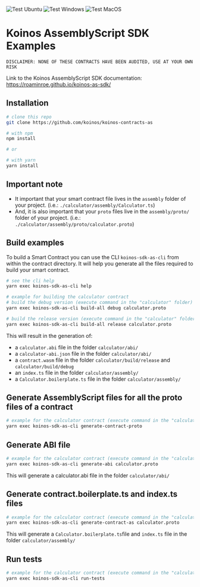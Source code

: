 ![Test Ubuntu](https://github.com/roaminroe/koinos-as-sdk-examples/actions/workflows/test-ubuntu.yml/badge.svg)
![Test Windows](https://github.com/roaminroe/koinos-as-sdk-examples/actions/workflows/test-windows.yml/badge.svg)
![Test MacOS](https://github.com/roaminroe/koinos-as-sdk-examples/actions/workflows/test-macos.yml/badge.svg)


# Koinos AssemblyScript SDK Examples

`DISCLAIMER: NONE OF THESE CONTRACTS HAVE BEEN AUDITED, USE AT YOUR OWN RISK`

Link to the Koinos AssemblyScript SDK documentation: https://roaminroe.github.io/koinos-as-sdk/

## Installation

```sh
# clone this repo
git clone https://github.com/koinos/koinos-contracts-as

# with npm
npm install

# or

# with yarn
yarn install
```

## Important note
- It important that your smart contract file lives in the `assembly` folder of your project. (i.e.: `./calculator/assembly/Calculator.ts`)
- And, it is also important that your `proto` files live in the `assembly/proto/` folder of your project. (i.e.: `./calculator/assembly/proto/calculator.proto`)

## Build examples
To build a Smart Contract you can use the CLI `koinos-sdk-as-cli` from within the contract directory. It will help you generate all the files required to build your smart contract.

```sh
# see the cli help
yarn exec koinos-sdk-as-cli help
```

```sh
# example for building the calculator contract
# build the debug version (execute command in the "calculator" folder)
yarn exec koinos-sdk-as-cli build-all debug calculator.proto

# build the release version (execute command in the "calculator" folder)
yarn exec koinos-sdk-as-cli build-all release calculator.proto
```

This will result in the generation of:

- a `calculator.abi` file in the folder `calculator/abi/`
- a `calculator-abi.json` file in the folder `calculator/abi/`
- a `contract.wasm` file in the folder `calculator/build/release` and `calculator/build/debug`
- an `index.ts` file in the folder `calculator/assembly/`
- a `Calculator.boilerplate.ts` file in the folder `calculator/assembly/`

## Generate AssemblyScript files for all the proto files of a contract
```sh
# example for the calculator contract (execute command in the "calculator" folder)
yarn exec koinos-sdk-as-cli generate-contract-proto
```

## Generate ABI file
```sh
# example for the calculator contract (execute command in the "calculator" folder)
yarn exec koinos-sdk-as-cli generate-abi calculator.proto
```
This will generate a calculator.abi file in the folder `calculator/abi/`

## Generate contract.boilerplate.ts and index.ts files
```sh
# example for the calculator contract (execute command in the "calculator" folder)
yarn exec koinos-sdk-as-cli generate-contract-as calculator.proto
```

This will generate a `Calculator.boilerplate.ts`file and `index.ts` file in the folder `calculator/assembly/`

## Run tests
```sh
# example for the calculator contract (execute command in the "calculator" folder)
yarn exec koinos-sdk-as-cli run-tests
```
